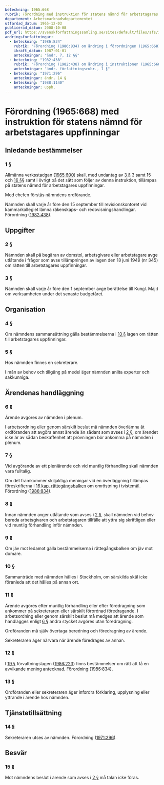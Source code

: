 ```yaml
---
beteckning: 1965:668
rubrik: Förordning med instruktion för statens nämnd för arbetstagares uppfinningar
departement: Arbetsmarknadsdepartementet
utfardad_datum: 1965-12-03
publicerad_datum: 2008-10-08
pdf_url: https://svenskforfattningssamling.se/sites/default/files/sfs/1965-12/SFS1965-668.pdf
andringsforfattningar:
  - beteckning: "1986:834"
    rubrik: "Förordning (1986:834) om ändring i förordningen (1965:668) med instruktion för statens nämnd för arbetstagares uppfinningar"
    ikraft_datum: 1987-01-01
    anteckningar: "ändr. 7, 12 §§"
  - beteckning: "1982:438"
    rubrik: "Förordning (1982:438) om ändring i instruktionen (1965:668) för statens nämnd för arbetstagares uppfinningar"
    anteckningar: "ändr. författningsrubr., 1 §"
  - beteckning: "1971:296"
    anteckningar: ändr. 14 §
  - beteckning: "1988:1140"
    anteckningar: upph.
---
```


# Förordning (1965:668) med instruktion för statens nämnd för arbetstagares uppfinningar

## Inledande bestämmelser

### 1 §

Allmänna verksstadgan ([1965:600](https://selex.se/eli/sfs/1965/600)) skall, med undantag av [3 §](#3) 3 samt 15 och [16 §](#16)§ samt i övrigt på det sätt som följer av denna instruktion, tillämpas på statens nämnd för arbetstagares uppfinningar.

Med chefen förstås nämndens ordförande.

Nämnden skall varje år före den 15 september till revisionskontoret vid kammarkollegiet lämna räkenskaps- och redovisningshandlingar. Förordning ([1982:438](https://selex.se/eli/sfs/1982/438)).

## Uppgifter

### 2 §

Nämnden skall på begäran av domstol, arbetsgivare eller arbetstagare avge utlåtande i frågor som avse tillämpningen av lagen den 18 juni 1949 (nr 345) om rätten till arbetstagares uppfinningar.

### 3 §

Nämnden skall varje år före den 1 september avge berättelse till Kungl. Maj:t om verksamheten under det senaste budgetåret.

## Organisation

### 4 §

Om nämndens sammansättning gälla bestämmelserna i [10 §](#10) lagen om rätten till arbetstagares uppfinningar.

### 5 §

Hos nämnden finnes en sekreterare.

I mån av behov och tillgång på medel äger nämnden anlita experter och sakkunniga.

## Ärendenas handläggning

### 6 §

Ärende avgöres av nämnden i plenum.

I arbetsordning eller genom särskilt beslut må nämnden överlämna åt ordföranden att avgöra annat ärende än sådant som avses i [2 §](#2), om ärendet icke är av sådan beskaffenhet att prövningen bör ankomma på nämnden i plenum.

### 7 §

Vid avgörande av ett pleniärende och vid muntlig förhandling skall nämnden vara fulltalig.

Om det framkommer skiljaktiga meningar vid en överläggning tillämpas föreskrifterna i [16 kap. rättegångsbalken](https://selex.se/eli/sfs/1942/740) om omröstning i tvistemål. Förordning ([1986:834](https://selex.se/eli/sfs/1986/834)).

### 8 §

Innan nämnden avger utlåtande som avses i [2 §](#2), skall nämnden vid behov bereda arbetsgivaren och arbetstagaren tillfälle att yttra sig skriftligen eller vid muntlig förhandling inför nämnden.

### 9 §

Om jäv mot ledamot gälla bestämmelserna i rättegångsbalken om jäv mot domare.

### 10 §

Sammanträde med nämnden hålles i Stockholm, om särskilda skäl icke föranleda att det hålles på annan ort.

### 11 §

Ärende avgöres efter muntlig förhandling eller efter föredragning som ankommer på sekreteraren eller särskilt förordnad föredragande. I arbetsordning eller genom särskilt beslut må medges att ärende som handlägges enligt [6 §](#6) andra stycket avgöres utan föredragning.

Ordföranden må själv övertaga beredning och föredragning av ärende.

Sekreteraren äger närvara när ärende föredrages av annan.

### 12 §

I [19 §](#19) förvaltningslagen ([1986:223](https://selex.se/eli/sfs/1986/223)) finns bestämmelser om rätt att få en avvikande mening antecknad. Förordning ([1986:834](https://selex.se/eli/sfs/1986/834)).

### 13 §

Ordföranden eller sekreteraren äger infordra förklaring, upplysning eller yttrande i ärende hos nämnden.

## Tjänstetillsättning

### 14 §

Sekreteraren utses av nämnden. Förordning ([1971:296](https://selex.se/eli/sfs/1971/296)).

## Besvär

### 15 §

Mot nämndens beslut i ärende som avses i [2 §](#2) må talan icke föras.